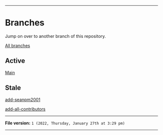 
***

# Branches

Jump on over to another branch of this repository.

[All branches](https://github.com/seanpm2001/SeansLifeArchive_Images_GitHub/branches/)

## Active

[Main](https://github.com/seanpm2001/SeansLifeArchive_Images_GitHub/)

## Stale

[add-seanpm2001](https://github.com/seanpm2001/SeansLifeArchive_Images_GitHub/tree/all-contributors/add-seanpm2001/)

[add-all-contributors](https://github.com/seanpm2001/SeansLifeArchive_Images_GitHub/tree/all-contributors/add-all-contributors/)

***

**File version:** `1 (2022, Thursday, January 27th at 3:29 pm)`

***
